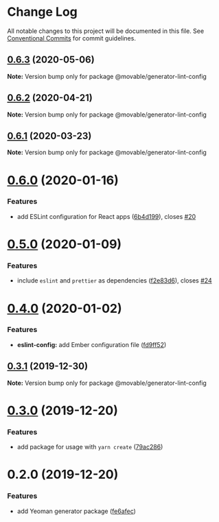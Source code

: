 # Change Log

All notable changes to this project will be documented in this file.
See [Conventional Commits](https://conventionalcommits.org) for commit guidelines.

## [0.6.3](https://github.com/movableink/lint-config/compare/@movable/generator-lint-config@0.6.2...@movable/generator-lint-config@0.6.3) (2020-05-06)

**Note:** Version bump only for package @movable/generator-lint-config

## [0.6.2](https://github.com/movableink/lint-config/compare/@movable/generator-lint-config@0.6.1...@movable/generator-lint-config@0.6.2) (2020-04-21)

**Note:** Version bump only for package @movable/generator-lint-config

## [0.6.1](https://github.com/movableink/lint-config/compare/@movable/generator-lint-config@0.6.0...@movable/generator-lint-config@0.6.1) (2020-03-23)

**Note:** Version bump only for package @movable/generator-lint-config

# [0.6.0](https://github.com/movableink/lint-config/compare/@movable/generator-lint-config@0.5.0...@movable/generator-lint-config@0.6.0) (2020-01-16)

### Features

- add ESLint configuration for React apps ([6b4d199](https://github.com/movableink/lint-config/commit/6b4d199a9b9f9f4347bd2207bef21061d9a20277)), closes [#20](https://github.com/movableink/lint-config/issues/20)

# [0.5.0](https://github.com/movableink/lint-config/compare/@movable/generator-lint-config@0.4.0...@movable/generator-lint-config@0.5.0) (2020-01-09)

### Features

- include `eslint` and `prettier` as dependencies ([f2e83d6](https://github.com/movableink/lint-config/commit/f2e83d6c2055b8413ce4716bc6e2ecebf985dd29)), closes [#24](https://github.com/movableink/lint-config/issues/24)

# [0.4.0](https://github.com/movableink/lint-config/compare/@movable/generator-lint-config@0.3.1...@movable/generator-lint-config@0.4.0) (2020-01-02)

### Features

- **eslint-config:** add Ember configuration file ([fd9ff52](https://github.com/movableink/lint-config/commit/fd9ff52456d0d0024bee053b280ea26d3330a30d))

## [0.3.1](https://github.com/movableink/lint-config/compare/@movable/generator-lint-config@0.3.0...@movable/generator-lint-config@0.3.1) (2019-12-30)

**Note:** Version bump only for package @movable/generator-lint-config

# [0.3.0](https://github.com/movableink/lint-config/compare/@movable/generator-lint-config@0.2.0...@movable/generator-lint-config@0.3.0) (2019-12-20)

### Features

- add package for usage with `yarn create` ([79ac286](https://github.com/movableink/lint-config/commit/79ac2863b04469be9df3a064a84abfe8f7bb8279))

# 0.2.0 (2019-12-20)

### Features

- add Yeoman generator package ([fe6afec](https://github.com/movableink/lint-config/commit/fe6afec016a2f4f16284240f26b90b06239f5d9c))
